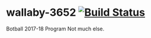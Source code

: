 # wallaby-3652 [![Build Status](https://travis-ci.org/schineaj23/wallaby-3652.svg?branch=master)](https://travis-ci.org/schineaj23/wallaby-3652)
Botball 2017-18 Program
Not much else.

